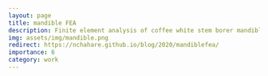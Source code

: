 ```yaml
---
layout: page
title: mandible FEA
description: Finite element analysis of coffee white stem borer mandible
img: assets/img/mandible.png
redirect: https://nchahare.github.io/blog/2020/mandiblefea/
importance: 6
category: work
---
```

